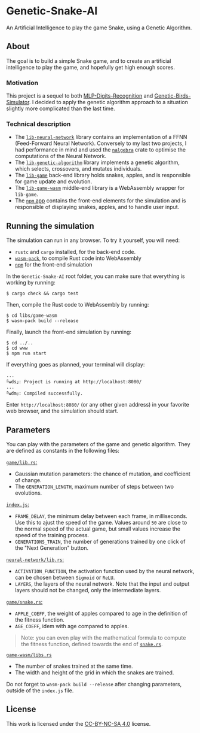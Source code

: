 # Genetic-Snake-AI
An Artificial Intelligence to play the game Snake, using a Genetic Algorithm.

## About
The goal is to build a simple Snake game, and to create an artificial intelligence to play the game, and hopefully get high enough scores.

### Motivation
This project is a sequel to both [MLP-Digits-Recognition](https://github.com/Red-Rapious/MLP-Digits-Recognition) and [Genetic-Birds-Simulator](https://github.com/Red-Rapious/Genetic-Birds-Simulator). I decided to apply the genetic algorithm approach to a situation slightly more complicated than the last time. 

### Technical description
- The [`lib-neural-network`](libs/neural-network/src/lib.rs) library contains an implementation of a FFNN (Feed-Forward Neural Network). Conversely to my last two projects, I had performance in mind and used the [`nalgebra`](https://www.nalgebra.org) crate to optimise the computations of the Neural Network.
- The [`lib-genetic-algorithm`](libs/genetic-algorithm/src/lib.rs) library implements a genetic algorithm, which selects, crossovers, and mutates individuals.
- The [`lib-game`](libs/simulation/src/lib.rs) back-end library holds snakes, apples, and is responsible for game update and evolution.
- The [`lib-game-wasm`](libs/simulation-wasm/src/lib.rs) middle-end library is a WebAssembly wrapper for `lib-game`.
- The [`npm` app](www) contains the front-end elements for the simulation and is responsible of displaying snakes, apples, and to handle user input.

## Running the simulation

The simulation can run in any browser. To try it yourself, you will need:
- `rustc` and `cargo` installed, for the back-end code.
- [`wasm-pack`](https://rustwasm.github.io/wasm-pack/installer/), to compile Rust code into WebAssembly
- [`npm`](https://www.npmjs.com/get-npm) for the front-end simulation

In the `Genetic-Snake-AI` root folder, you can make sure that everything is working by running:
```console
$ cargo check && cargo test
```
Then, compile the Rust code to WebAssembly by running:
```console
$ cd libs/game-wasm
$ wasm-pack build --release
```
Finally, launch the front-end simulation by running:
```console
$ cd ../..
$ cd www
$ npm run start
```

If everything goes as planned, your terminal will display:
```console
...
｢wds｣: Project is running at http://localhost:8080/
...
｢wdm｣: Compiled successfully.
```

Enter `http://localhost:8080/` (or any other given address) in your favorite web browser, and the simulation should start.

## Parameters
You can play with the parameters of the game and genetic algorithm. They are defined as constants in the following files:

[`game/lib.rs`:](libs/game/src/libs.rs)
- Gaussian mutation parameters: the chance of mutation, and coefficient of change.
- The `GENERATION_LENGTH`, maximum number of steps between two evolutions.

[`index.js`:](www/index.js)
- `FRAME_DELAY`, the minimum delay between each frame, in milliseconds. Use this to ajust the speed of the game. Values around `50` are close to the normal speed of the actual game, but small values increase the speed of the training process.
- `GENERATIONS_TRAIN`, the number of generations trained by one click of the "Next Generation" button.

[`neural-network/lib.rs`:](libs/neural-network/src/lib.rs)
- `ACTIVATION_FUNCTION`, the activation function used by the neural network, can be chosen between `Sigmoid` or `ReLU`.
- `LAYERS`, the layers of the neural network. Note that the input and output layers should not be changed, only the intermediate layers.

[`game/snake.rs`:](libs/game/src/snake.rs)
- `APPLE_COEFF`, the weight of apples compared to age in the definition of the fitness function.
- `AGE_COEFF`, idem with age compared to apples.
> Note: you can even play with the mathematical formula to compute the fitness function, defined towards the end of [`snake.rs`](libs/game/src/snake.rs).

[`game-wasm/libs.rs`](libs/game-wasm/src/lib.rs)
- The number of snakes trained at the same time.
- The width and height of the grid in which the snakes are trained.

Do not forget to `wasm-pack build --release` after changing parameters, outside of the `index.js` file.

## License
This work is licensed under the [CC-BY-NC-SA 4.0](https://creativecommons.org/licenses/by-nc-sa/4.0/) license.